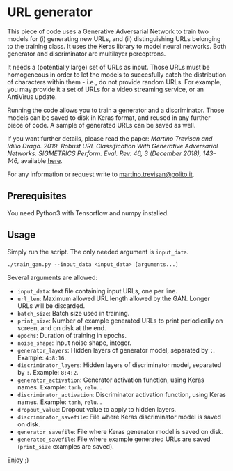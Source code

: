 # URL generator

This piece of code uses a Generative Adversarial Network to train two models for (i) generating new URLs, and (ii) distinguishing URLs belonging to the training class. It uses the Keras library to model neural networks. Both generator and discriminator are multilayer perceptrons.

It needs a (potentially large) set of URLs as input. Those URLs must be homogeneous in order to let the models to succesfully catch the distribution of characters within them - i.e., do not provide random URLs. For example, you may provide it a set of URLs for a video streaming service, or an AntiVirus update.

Running the code allows you to train a generator and a discriminator. Those models can be saved to disk in Keras format, and reused in any further piece of code. A sample of generated URLs can be saved as well.

If you want further details, please read the paper: *Martino Trevisan and Idilio Drago. 2019. Robust URL Classification With Generative Adversarial Networks. SIGMETRICS Perform. Eval. Rev. 46, 3 (December 2018), 143–146,* available [here](https://iris.polito.it/retrieve/handle/11583/2723875/220102/url_gan.pdf).

For any information or request write to [martino.trevisan@polito.it](mailto:martino.trevisan@polito.it).


## Prerequisites
You need Python3 with Tensorflow and numpy installed.

## Usage
Simply run the script. The only needed argument is `input_data`.
```
./train_gan.py --input_data <input_data> [arguments...]
```

Several arguments are allowed:
  * `input_data`: text file containing input URLs, one per line.
  * `url_len`: Maximum allowed URL length allowed by the GAN. Longer URLs will be discarded.
  * `batch_size`: Batch size used in training.
  * `print_size`: Number of example generated URLs to print periodically on screen, and on disk at the end.
  * `epochs`: Duration of training in epochs.
  * `noise_shape`: Input noise shape, integer.
  * `generator_layers`: Hidden layers of generator model, separated by `:`. Example: `4:8:16`.
  * `discriminator_layers`:  Hidden layers of discriminator model, separated by `:`. Example: `8:4:2`.
  * `generator_activation`: Generator activation function, using Keras names. Example: `tanh`, `relu`...
  * `discriminator_activation`: Discriminator activation function, using Keras names. Example: `tanh`, `relu`...
  * `dropout_value`: Dropout value to apply to hidden layers.
  * `discriminator_savefile`: File where Keras discriminator model is saved on disk.
  * `generator_savefile`:  File where Keras generator model is saved on disk.
  * `generated_savefile`:  File where example generated URLs are saved (`print_size` examples are saved).
  
  Enjoy ;)
